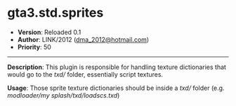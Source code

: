 gta3.std.sprites
=========================================================================
 + __Version__:  Reloaded 0.1
 + __Author__:   LINK/2012 (<dma_2012@hotmail.com>)
 + __Priority__: 50

*************************************************************************

__Description__:
 This plugin is responsible for handling texture dictionaries that would go to the *txd/* folder, essentially script textures.
    
__Usage__:
 Those sprite texture dictionaries should be inside a *txd/* folder (e.g. *modloader/my splash/txd/loadscs.txd*)
